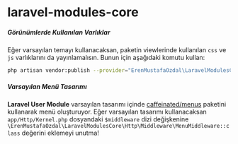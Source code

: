# laravel-modules-core

##### Görünümlerde Kullanılan Varlıklar
Eğer varsayılan temayı kullanacaksan, paketin viewlerinde kullanılan `css` ve `js` varlıklarını da yayınlamalısın. Bunun için aşağıdaki komutu kullan:
```bash
php artisan vendor:publish --provider="ErenMustafaOzdal\LaravelModulesCore\LaravelModulesCoreServiceProvider" --tag="public" --force
```

##### Varsayılan Menü Tasarımı
**Laravel User Module** varsayılan tasarımı içinde [caffeinated/menus](https://github.com/caffeinated/menus) paketini kullanarak menü oluşturuyor. Eğer varsayılan tasarımı kullanacaksan `app/Http/Kernel.php` dosyandaki `$middleware` dizi değişkenine `\ErenMustafaOzdal\LaravelModulesCore\Http\Middleware\MenuMiddleware::class` değerini eklemeyi unutma!
